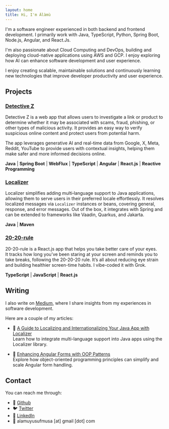 ```yaml
---
layout: home
title: Hi, I'm Àlàmù
---
```


I'm a software engineer experienced in both backend and frontend development.
I primarily work with Java, TypeScript, Python, Spring Boot, Node.js, Angular, and React.Js.

I'm also passionate about Cloud Computing and DevOps, building and deploying cloud-native applications using AWS and GCP.
I enjoy exploring how AI can enhance software development and user experience.

I enjoy creating scalable, maintainable solutions and continuously learning new technologies that improve developer productivity and user experience.

## Projects

### [Detective Z](https://github.com/aalamu/detective-z)

Detective Z is a web app that allows users to investigate a link or product to determine whether it may be associated with scams, fraud, phishing, or other types of malicious activity. 
It provides an easy way to verify suspicious online content and protect users from potential harm.  

The app leverages generative AI and real-time data from Google, X, Meta, Reddit, YouTube 
to provide users with contextual insights, helping them make safer and more informed decisions online.

**Java** \| **Spring Boot** \| **WebFlux** \| **TypeScript** \| **Angular** \| **React.js** \| **Reactive Programming**

### [Localizer](https://github.com/aalamu/localizer)

Localizer simplifies adding multi‑language support to Java applications, allowing them to serve users in their preferred locale effortlessly.
It resolves localized messages via `Localizer` instances or beans, covering general, response, and error messages. Out of the box, it integrates with Spring and can be extended to frameworks like Vaadin, Quarkus, and Jakarta.

**Java** \| **Maven**

### [20-20-rule](https://github.com/aalamu/20-20-rule)

20-20-rule is a React.js app that helps you take better care of your eyes.  
It tracks how long you’ve been staring at your screen and reminds you to take breaks, following the 20-20-20 rule. It’s all about reducing eye strain and building healthier screen-time habits.
I vibe-coded it with Grok.

**TypeScript** \| **JavaScript** \| **React.js**


## Writing

I also write on [Medium](https://medium.com/@aalamu), where I share insights from my experiences in software development.

Here are a couple of my articles:

- 📘 [A Guide to Localizing and Internationalizing Your Java App with Localizer](https://medium.com/@aalamu/a-guide-to-localizing-and-internationalizing-your-java-app-with-localizer-58f6ac7af900)  
  Learn how to integrate multi-language support into Java apps using the Localizer library.

- 🧩 [Enhancing Angular Forms with OOP Patterns](https://medium.com/@aalamu/enhancing-angular-forms-with-oop-patterns-c6b447ce7d93)  
  Explore how object-oriented programming principles can simplify and scale Angular form handling.


## Contact

You can reach me through:

- 🐙 [Github](https://www.github.com/aalamu)
- 🐦 [Twitter](https://x.com/aalamu_)
- 💼 [LinkedIn](https://www.linkedin.com/in/yusuf-alamu-m/)
- 📧 alamuyusufmusa [at] gmail [dot] com
